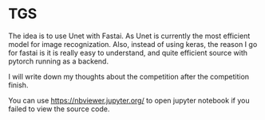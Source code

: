 # TGS

The idea is to use Unet with Fastai. As Unet is currently the most efficient model for image recognization. Also, instead of using keras, the reason I go for fastai is it is really easy to understand, and quite efficient source with pytorch running as a backend. 

I will write down my thoughts about the competition after the competition finish. 

You can use https://nbviewer.jupyter.org/ to open jupyter notebook if you failed to view the source code.
